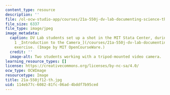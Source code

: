 ```yaml
---
content_type: resource
description: ''
file: /ol-ocw-studio-app/courses/21a-550j-dv-lab-documenting-science-through-video-and-new-media-fall-2012/114eb77c608281fc06ad4bddf7b95ced_21a-550jf12-th.jpg
file_size: 6337
file_type: image/jpeg
image_metadata:
  caption: DV Lab students set up a shot in the MIT Stata Center, during their [Lab
    1 _Introduction to the Camera_](/courses/21a-550j-dv-lab-documenting-science-through-video-and-new-media-fall-2012/pages/lecture-and-lab-videos)
    exercise. (Image by MIT OpenCourseWare.)
  credit: ''
  image-alt: Two students working with a tripod-mounted video camera.
learning_resource_types: []
license: https://creativecommons.org/licenses/by-nc-sa/4.0/
ocw_type: OCWImage
resourcetype: Image
title: 21a-550jf12-th.jpg
uid: 114eb77c-6082-81fc-06ad-4bddf7b95ced
---
```

